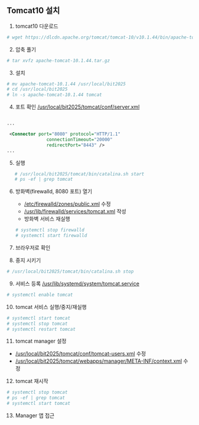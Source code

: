 ## Tomcat10 설치

1. tomcat10 다운로드
```sh
# wget https://dlcdn.apache.org/tomcat/tomcat-10/v10.1.44/bin/apache-tomcat-10.1.44.tar.gz
```

2. 압축 풀기
```sh
# tar xvfz apache-tomcat-10.1.44.tar.gz
```

3. 설치
```sh
# mv apache-tomcat-10.1.44 /usr/local/bit2025
# cd /usr/local/bit2025
# ln -s apache-tomcat-10.1.44 tomcat
```

4. 포트 확인 [/usr/local/bit2025/tomcat/conf/server.xml](https://github.com/bitacademy2025-fullstack-cloud/rocky-practices/blob/main/lx/usr/local/bit2025/tomcat/conf/server.xml)
```xml

...

 <Connector port="8080" protocol="HTTP/1.1"
               connectionTimeout="20000"
               redirectPort="8443" />
...

```

5. 실행
```sh
   # /usr/local/bit2025/tomcat/bin/catalina.sh start
   # ps -ef | grep tomcat
```


6. 방화벽(firewalld, 8080 포트) 열기
   - [/etc/firewalld/zones/public.xml](https://github.com/bitacademy2025-fullstack-cloud/rocky-practices/blob/main/lx/etc/firewalld/zones/public.xml) 수정
   - [/usr/lib/firewalld/services/tomcat.xml](https://github.com/bitacademy2025-fullstack-cloud/rocky-practices/blob/main/lx/usr/lib/firewalld/services/tomcat.xml) 작성
   - 방화벽 서비스 재실행
   ```sh
   # systemctl stop firewalld
   # systemctl start firewalld
   ```

7. 브라우저로 확인
8. 중지 시키기
```sh
# /usr/local/bit2025/tomcat/bin/catalina.sh stop
```

9. 서비스 등록 [/usr/lib/systemd/system/tomcat.service](https://github.com/bitacademy2025-fullstack-cloud/rocky-practices/blob/main/lx/usr/lib/systemd/system/tomcat.service)
```sh
# systemctl enable tomcat
```

10. tomcat 서비스 실행/중지/재실행
```sh
# systemctl start tomcat
# systemctl stop tomcat
# systemctl restart tomcat
```

11. tomcat manager 설정
   - [/usr/local/bit2025/tomcat/conf/tomcat-users.xml](https://github.com/bitacademy2025-fullstack-cloud/rocky-practices/blob/main/lx/usr/local/bit2025/tomcat/conf/tomcat-users.xml) 수정
   - [/usr/local/bit2025/tomcat/webapps/manager/META-INF/context.xml](https://github.com/bitacademy2025-fullstack-cloud/rocky-practices/blob/main/lx/usr/local/bit2025/tomcat/webapps/manager/META-INF/context.xml) 수정
      
12. tomcat 재시작
```sh
# systemctl stop tomcat
# ps -ef | grep tomcat
# systemctl start tomcat
```

13. Manager 앱 접근
